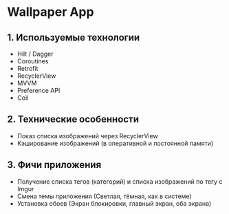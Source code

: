 # Wallpaper App

## 1. Используемые технологии

* Hilt / Dagger
* Coroutines
* Retrofit
* RecyclerView
* MVVM
* Preference API
* Coil

## 2. Технические особенности

- Показ списка изображений через RecyclerView
- Кэширование изображений (в оперативной и постоянной памяти)

## 3. Фичи приложения

- Получение списка тегов (категорий) и списка изображений по тегу с Imgur
- Смена темы приложения (Светлая, тёмная, как в системе)
- Установка обоев (Экран блокировки, главный экран, оба экрана)
